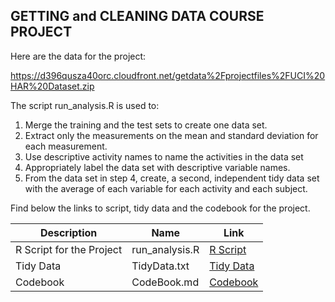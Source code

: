 ## GETTING and CLEANING DATA COURSE PROJECT 

Here are the data for the project:

https://d396qusza40orc.cloudfront.net/getdata%2Fprojectfiles%2FUCI%20HAR%20Dataset.zip

The script run_analysis.R is used to:

1.	Merge the training and the test sets to create one data set.
2.	Extract only the measurements on the mean and standard deviation for each measurement. 
3.	Use descriptive activity names to name the activities in the data set
4.	Appropriately label the data set with descriptive variable names. 
5.	From the data set in step 4, create, a second, independent tidy data set with the average of each variable for each activity and each subject.

Find below the links to script, tidy data and the codebook for the project.

|Description|Name|Link|
|---|---|---|
|R Script for the Project|run_analysis.R|[R Script](https://github.com/hairsprayq/Data_Science_Specialization/blob/6d7c9f4bace35a1cb9f1e4fdab8a95750a623310/3-%20Getting%20and%20Cleaning%20Data/run_analysis.R)|
|Tidy Data|TidyData.txt|[Tidy Data](https://github.com/hairsprayq/Data_Science_Specialization/blob/46f986e8862dcc557452538512877aa08706622b/3-%20Getting%20and%20Cleaning%20Data/TidyData.txt)|
|Codebook|CodeBook.md|[Codebook]()|



